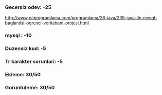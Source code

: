 ### Gecersiz odev: -25

http://www.pcprogramlama.com/programlama/36-java/239-java-ile-mysql-baglantisi-ogrenci-veritabani-projesi.html


### mysql : -10

### Duzensiz kod: -5

### Tr karakter sorunlari: -5

### Ekleme: 30/50
### Goruntuleme: 30/50

